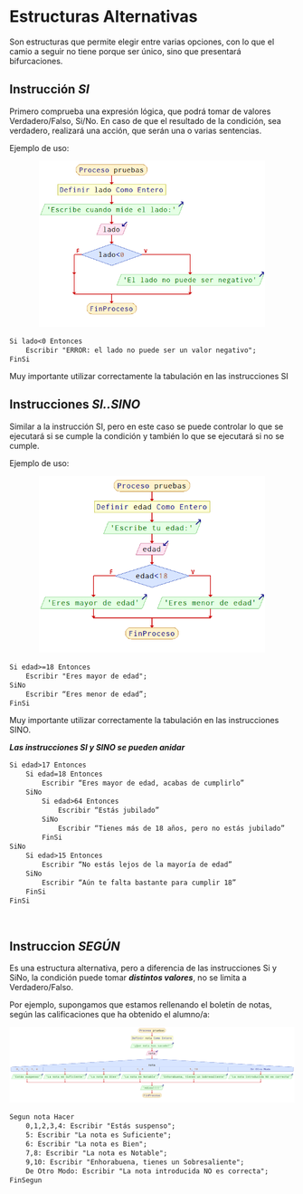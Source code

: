 # Estructuras Alternativas

<div class="custom-quote"> Son estructuras que permite elegir entre varias opciones, con lo que el camio a seguir no tiene porque ser único, sino que presentará bifurcaciones.</div>


## Instrucción ***SI***

Primero comprueba una expresión lógica, que podrá tomar de valores Verdadero/Falso, Si/No. 
En caso de que el resultado de la condición, sea verdadero, realizará una acción, que serán una o varias sentencias.

 
Ejemplo de uso:

<p align="center">
  <img src="/images/instruccionSI.png" alt="Instrucción SI" width="400px" />
</p>

```
Si lado<0 Entonces
	Escribir "ERROR: el lado no puede ser un valor negativo"; 
FinSi
```

<div class="custom-quote">Muy importante utilizar correctamente la tabulación en las instrucciones SI</div>

## Instrucciones ***SI..SINO***

Similar a la instrucción SI, pero en este caso se puede controlar lo que se ejecutará si se cumple la condición y también lo que se ejecutará si no se cumple.
 
Ejemplo de uso:

<p align="center">
  <img src="/images/instruccionSINO.png" alt="Instrucción SI..NO" width="400px" />
</p>

```
Si edad>=18 Entonces
	Escribir "Eres mayor de edad";
SiNo
	Escribir “Eres menor de edad”;
FinSi
```

<div class="custom-quote">Muy importante utilizar correctamente la tabulación en las instrucciones SINO.</div>

***Las instrucciones SI y SINO se pueden anidar***

```
Si edad>17 Entonces
	Si edad=18 Entonces
		Escribir “Eres mayor de edad, acabas de cumplirlo”
	SiNo
		Si edad>64 Entonces
			Escribir “Estás jubilado”
		SiNo
			Escribir “Tienes más de 18 años, pero no estás jubilado”
		FinSi
SiNo
	Si edad>15 Entonces
		Escribir “No estás lejos de la mayoría de edad”
	SiNo
		Escribir “Aún te falta bastante para cumplir 18”
	FinSi
FinSi
```
<br>

## Instruccion ***SEGÚN***

Es una estructura alternativa, pero a diferencia de las instrucciones Si y SiNo, la condición puede tomar ***distintos valores***, no se limita a Verdadero/Falso.

 Por ejemplo, supongamos que estamos rellenando el boletín de notas, según las calificaciones que ha obtenido el alumno/a:

 <p align="center">
  <img src="/images/instruccionSEGUN.png" alt="Instrucción SEGÚN" width="800px" />
</p>

```
Segun nota Hacer
	0,1,2,3,4: Escribir "Estás suspenso";
	5: Escribir "La nota es Suficiente";
	6: Escribir "La nota es Bien";
	7,8: Escribir "La nota es Notable";
	9,10: Escribir "Enhorabuena, tienes un Sobresaliente";
	De Otro Modo: Escribir "La nota introducida NO es correcta";
FinSegun
```